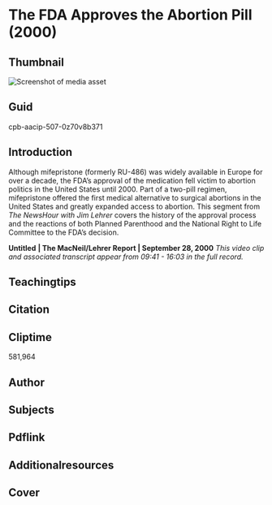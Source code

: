 # The FDA Approves the Abortion Pill (2000)

## Thumbnail

![Screenshot of media asset](https://s3.amazonaws.com/americanarchive.org/thumbnail/cpb-aacip-507-0z70v8b371.jpg "Screenshot media asset")


## Guid
cpb-aacip-507-0z70v8b371

## Introduction

  Although mifepristone (formerly RU-486) was widely available in Europe for over a decade, the FDA’s approval of the medication fell victim to abortion politics in the United States until 2000.  Part of a two-pill regimen, mifepristone offered the first medical alternative to surgical abortions in the United States and greatly expanded access to abortion. This segment from _The NewsHour with Jim Lehrer_ covers the history of the approval process and the reactions of both Planned Parenthood and the National Right to Life Committee to the FDA’s decision.

<b>Untitled</b>
<b>| The MacNeil/Lehrer Report | September 28, 2000</b>
<i>This video clip and associated transcript appear from 09:41 - 16:03 in the full record.</i>

## Teachingtips

## Citation

## Cliptime

581,964

## Author
## Subjects
## Pdflink
## Additionalresources
## Cover
